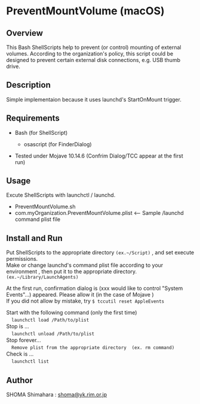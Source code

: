 # PreventMountVolume (macOS)

## Overview
This Bash ShellScripts help to prevent (or control) mounting of external volumes.
According to the organization's policy, this script could be designed to prevent certain external disk connections, e.g. USB thumb drive.

## Description
Simple implementaion because it uses launchd's StartOnMount trigger.

## Requirements
- Bash (for ShellScript)
  - osascript (for FinderDialog)

- Tested under Mojave 10.14.6 (Confrim Dialog/TCC appear at the first run)

## Usage
Excute ShellScripts with launchctl / launchd.
- PreventMountVolume.sh
- com.myOrganization.PreventMountVolume.plist    <-- Sample /launchd command plist file


## Install and Run
Put ShellScripts to the appropriate directory  `(ex.~/Script)`  , and set execute permissions.  
Make or change launchd's command plist file according to your environment , then put it to the appropriate directory. `(ex.~/Library/LaunchAgents)`  

At the first run, confirmation dialog is (xxx would like to control "System Events"...) appeared.
Please allow it (in the case of Mojave )  
If you did not allow by mistake, try `$ tccutil reset AppleEvents`  


Start with the following command (only the first time)  
　```launchctl load /Path/to/plist```  
Stop is ...  
　```launchctl unload /Path/to/plist```  
Stop forever...  
　```Remove plist from the appropriate directory  (ex. rm command)```  
Check is ...  
　```launchctl list```  

## Author
SHOMA Shimahara : <shoma@yk.rim.or.jp>
